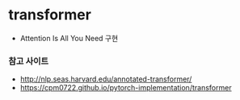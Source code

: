 # transformer

- Attention Is All You Need 구현
  

### 참고 사이트
- http://nlp.seas.harvard.edu/annotated-transformer/
- https://cpm0722.github.io/pytorch-implementation/transformer
